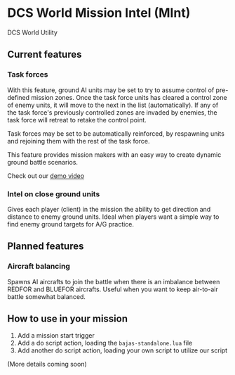 # DCS World Mission Intel (MInt)
DCS World Utility

## Current features

### Task forces
With this feature, ground AI units may be set to try to assume control of pre-defined mission zones. Once the task force units has cleared a control zone of enemy units, it will move to the next in the list (automatically). If any of the task force's previously controlled zones are invaded by enemies, the task force will retreat to retake the control point.

Task forces may be set to be automatically reinforced, by respawning units and rejoining them with the rest of the task force.

This feature provides mission makers with an easy way to create dynamic ground battle scenarios.

Check out our [demo video](https://www.youtube.com/watch?v=bmTS60qrF5g)

### Intel on close ground units
Gives each player (client) in the mission the ability to get direction and distance to enemy ground units. Ideal when players want a simple way to find enemy ground targets for A/G practice.

## Planned features

### Aircraft balancing
Spawns AI aircrafts to join the battle when there is an imbalance between REDFOR and BLUEFOR aircrafts. Useful when you want to keep air-to-air battle somewhat balanced.

## How to use in your mission
1. Add a mission start trigger
2. Add a do script action, loading the `bajas-standalone.lua` file
3. Add another do script action, loading your own script to utilize our script

(More details coming soon)
